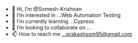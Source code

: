 - 👋 Hi, I’m @Somesh-Krishnan
- 👀 I’m interested in ...Web Automation Testing
- 🌱 I’m currently learning ...Cypress
- 💞️ I’m looking to collaborate on ...
- 📫 How to reach me ...prakashsom95@gmail.com

<!---
Somesh-Krishnan/Somesh-Krishnan is a ✨ special ✨ repository because its `README.md` (this file) appears on your GitHub profile.
You can click the Preview link to take a look at your changes.
--->
